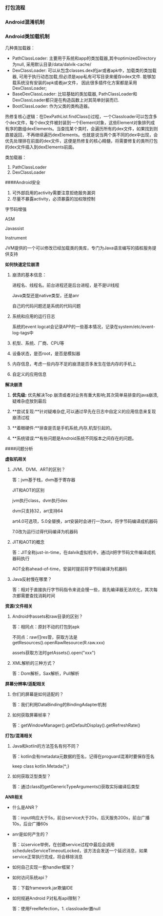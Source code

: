 ### 打包流程

### Android混淆机制

### Android类加载机制

几种类加载器：

- PathClassLoader: 主要用于系统和app的类加载器,其中optimizedDirectory为null, 采用默认目录/data/dalvik-cache/
- DexClassLoader: 可以从包含classes.dex的jar或者apk中，加载类的类加载器, 可用于执行动态加载,但必须是app私有可写目录来缓存odex文件. 能够加载系统没有安装的apk或者jar文件， 因此很多插件化方案都是采用DexClassLoader;
- BaseDexClassLoader: 比较基础的类加载器, PathClassLoader和DexClassLoader都只是在构造函数上对其简单封装而已.
- BootClassLoader: 作为父类的类构造器。

热修复核心逻辑：在DexPathList.findClass()过程，一个Classloader可以包含多个dex文件，每个dex文件被封装到一个Element对象，这些Element对象排列成有序的数组dexElements。当查找某个类时，会遍历所有的dex文件，如果找到则直接返回，不再继续遍历dexElements。也就是说当两个类不同的dex中出现，会优先处理排在前面的dex文件，这便是热修复的核心精髓，将需要修复的类所打包的dex文件插入到dexElements前面。

类加载器：

1. PathClassLoader
2. DexClassLoader

####Android安全

1. 可外部启用的activity需要注意拒绝服务漏洞
2. 尽量不暴露activity，必须暴露的加权限控制

字节码增强

ASM

 Javassist

Instrument

JVM提供的一个可以修改已经加载类的类库，专门为Java语言编写的插桩服务提供支持

**如何快速定位崩溃**

1. 崩溃的基本信息：

   进程名、线程名。前台进程还是后台进程，是不是UI线程

   Java类型还是native类型，还是anr

   自己的代码问题还是系统的代码问题

2. 系统和应用的运行日志

   系统的event logcat会记录APP的一些基本情况，记录在system/etc/event-log-tags中

3. 机型、系统、厂商、CPU等

4. 设备状态，是否root，是否是模拟器

5. 内存信息，考虑一些内存不足的崩溃是否多发生在低内存的手机上

6. 自定义的应用信息

**解决崩溃**

1. **优先级:** 优先解决Top 崩溃或者对业务有重大影响;其次简单易排查的java崩溃,疑难杂症放到最后

2. **尝试复现:**针对疑难杂症,可以通过早先在日志中自定义的应用信息来复现崩溃过程

3. **着眼硬件:**排查是否是手机系统,内存,机型引起的。

4. **系统错误:**有些问题是Android系统不同版本之间存在的问题。

####问题分析

**虚拟机相关**

1. JVM、DVM、ART的区别？

   答：jvm基于栈，dvm基于寄存器

   JIT和AOT的区别

   jvm执行class，dvm执行dex

   dvm只支持32，art支持64

   art4.0可选项，5.0全替换，art安装时会进行一次aot，将字节码编译成机器码

   7.0改为运行过得代码编译为机器码

2. JIT和AOT的概念

   答：JIT全称just-in-time，在dalvik虚拟机中，通过jit把字节码文件编译成机器码执行

   AOT全称ahead-of-time，安装时提前将字节码编译为机器码

3. Java反射慢在哪里？

   答：相对于直接执行字节码指令来说会慢一些，首先编译器无法优化，其次每次都需要查找消耗时间

**资源/文件相关**

1. Android中assets和raw目录的区别？

   答：相同点：原封不动的打包到apk

   不同点：raw归res管，获取方法是getResources().openRawResource(R.raw.xxx)

   assets获取方法时getAssets().open("xxx")

2. XML解析的三种方式？

   答：Dom解析，Sax解析，Pull解析

**屏幕分辨率/适配相关**

1. 你们的屏幕是如何适配的？

   答：我们利用DataBinding的BindingAdapter机制

2. 如何获取屏幕帧率？

   答：getWindowManager().getDefaultDisplay().getRefreshRate()

**打包/混淆相关**

1. Java和kotlin的方法签名有何不同？

   答：kotlin会有metadata元数据的签名，记得在proguard混淆时要保存签名

   keep class kotlin.Metada{*;}

2. 如何获取泛型类型？

   答：通过class的getGenericTypeArguments()获取实际编译后类型

**ANR相关**

- 什么是ANR？

  答：input响应大于5s，前台service大于20s，后天服务200s，前台广播10s，后台广播60s
  
- anr是如何产生的？

  答：以service举例，在创建service过程中最后会调用schedulesServiceTimeoutLocked，该方法会发送一个延迟消息，如果service正常执行完成，将会移除消息

- 如何自己实现一套handler框架？

- 如何访问系统api？

  答：下载framework.jar欺骗IDE

- 如何规避Android P对私有api限制？

  答：使用FreeRefection，1. classloader置null